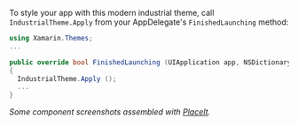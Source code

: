 To style your app with this modern industrial theme, call
`IndustrialTheme.Apply` from your AppDelegate's `FinishedLaunching` method:

```csharp
using Xamarin.Themes;
...

public override bool FinishedLaunching (UIApplication app, NSDictionary options)
{
  IndustrialTheme.Apply ();
  ...
}
```

*Some component screenshots assembled with [PlaceIt](http://placeit.breezi.com/).*
